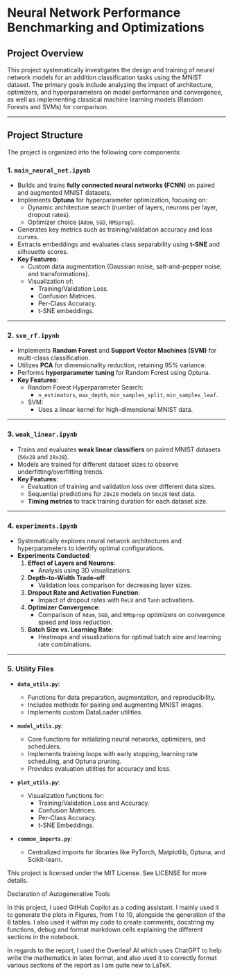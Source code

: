 # **Neural Network Performance Benchmarking and Optimizations**

## **Project Overview**
This project systematically investigates the design and training of neural network models for an addition classification tasks using the MNIST dataset. The primary goals include analyzing the impact of architecture, optimizers, and hyperparameters on model performance and convergence, as well as implementing classical machine learning models (Random Forests and SVMs) for comparison.

---

## **Project Structure**

The project is organized into the following core components:

### 1. **`main_neural_net.ipynb`**
   - Builds and trains **fully connected neural networks (FCNN)** on paired and augmented MNIST datasets.
   - Implements **Optuna** for hyperparameter optimization, focusing on:
     - Dynamic architecture search (number of layers, neurons per layer, dropout rates).
     - Optimizer choice (`Adam`, `SGD`, `RMSprop`).
   - Generates key metrics such as training/validation accuracy and loss curves.
   - Extracts embeddings and evaluates class separability using **t-SNE** and silhouette scores.
   - **Key Features**:
     - Custom data augmentation (Gaussian noise, salt-and-pepper noise, and transformations).
     - Visualization of:
       - Training/Validation Loss.
       - Confusion Matrices.
       - Per-Class Accuracy.
       - t-SNE embeddings.

---

### 2. **`svm_rf.ipynb`**
   - Implements **Random Forest** and **Support Vector Machines (SVM)** for multi-class classification.
   - Utilizes **PCA** for dimensionality reduction, retaining 95% variance.
   - Performs **hyperparameter tuning** for Random Forest using Optuna.
   - **Key Features**:
     - Random Forest Hyperparameter Search:
       - `n_estimators`, `max_depth`, `min_samples_split`, `min_samples_leaf`.
     - SVM:
       - Uses a linear kernel for high-dimensional MNIST data.

---

### 3. **`weak_linear.ipynb`**
   - Trains and evaluates **weak linear classifiers** on paired MNIST datasets (`56x28` and `28x28`).
   - Models are trained for different dataset sizes to observe underfitting/overfitting trends.
   - **Key Features**:
     - Evaluation of training and validation loss over different data sizes.
     - Sequential predictions for `28x28` models on `56x28` test data.
     - **Timing metrics** to track training duration for each dataset size.

---

### 4. **`experiments.ipynb`**
   - Systematically explores neural network architectures and hyperparameters to identify optimal configurations.
   - **Experiments Conducted**:
     1. **Effect of Layers and Neurons**:
        - Analysis using 3D visualizations.
     2. **Depth-to-Width Trade-off**:
        - Validation loss comparison for decreasing layer sizes.
     3. **Dropout Rate and Activation Function**:
        - Impact of dropout rates with `ReLU` and `Tanh` activations.
     4. **Optimizer Convergence**:
        - Comparison of `Adam`, `SGD`, and `RMSprop` optimizers on convergence speed and loss reduction.
     5. **Batch Size vs. Learning Rate**:
        - Heatmaps and visualizations for optimal batch size and learning rate combinations.

---

### 5. **Utility Files**

- **`data_utils.py`**:
   - Functions for data preparation, augmentation, and reproducibility.
   - Includes methods for pairing and augmenting MNIST images.
   - Implements custom DataLoader utilities.

- **`model_utils.py`**:
   - Core functions for initializing neural networks, optimizers, and schedulers.
   - Implements training loops with early stopping, learning rate scheduling, and Optuna pruning.
   - Provides evaluation utilities for accuracy and loss.

- **`plot_utils.py`**:
   - Visualization functions for:
     - Training/Validation Loss and Accuracy.
     - Confusion Matrices.
     - Per-Class Accuracy.
     - t-SNE Embeddings.

- **`common_imports.py`**:
   - Centralized imports for libraries like PyTorch, Matplotlib, Optuna, and Scikit-learn.


This project is licensed under the MIT License. See LICENSE for more details.


Declaration of Autogenerative Tools

In this project, I used GitHub Copilot as a coding assistant. I mainly used it to generate the plots in Figures, from 1 to 10, alongside the generation of the 6 tables. I also used it within my code to create comments, docstring my functions, debug and format markdown cells explaining the different sections in the notebook.

In regards to the report, I used the Overleaf AI which uses ChatGPT to help write the mathematics in latex format, and also used it to correctly format various sections of the report as I am quite new to LaTeX.


